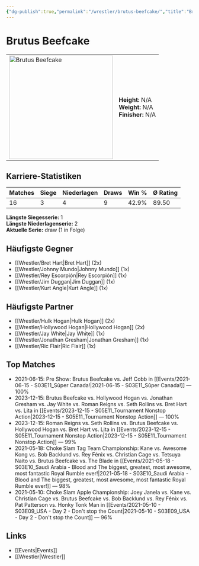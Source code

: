 ```yaml
---
{"dg-publish":true,"permalink":"/wrestler/brutus-beefcake/","title":"Brutus Beefcake","tags":["wrestler"],"noteIcon":""}
---
```



# Brutus Beefcake

<table>
        <tr>
        <td><img src="https://github.com/CptSpaulding1980/choke-slam-wrestling/releases/download/images/Brutus_Beefcake.png" width="280" alt="Brutus Beefcake"></td>
        <td>
        <b>Height:</b> N/A<br>
        <b>Weight:</b> N/A<br>
        <b>Finisher:</b> N/A<br>
        </td>
        </tr>
        </table>
        
## Karriere-Statistiken

| Matches | Siege | Niederlagen | Draws | Win % | Ø Rating |
|---------|-------|-------------|-------|-------|-----------|
| 16 | 3 | 4 | 9 | 42.9% | 89.50 |

**Längste Siegesserie:** 1<br>**Längste Niederlagenserie:** 2<br>**Aktuelle Serie:** draw (1 in Folge)


## Häufigste Gegner
- [[Wrestler/Bret Hart\|Bret Hart]] (2x)
- [[Wrestler/Johnny Mundo\|Johnny Mundo]] (1x)
- [[Wrestler/Rey Escorpión\|Rey Escorpión]] (1x)
- [[Wrestler/Jim Duggan\|Jim Duggan]] (1x)
- [[Wrestler/Kurt Angle\|Kurt Angle]] (1x)

## Häufigste Partner
- [[Wrestler/Hulk Hogan\|Hulk Hogan]] (2x)
- [[Wrestler/Hollywood Hogan\|Hollywood Hogan]] (2x)
- [[Wrestler/Jay White\|Jay White]] (1x)
- [[Wrestler/Jonathan Gresham\|Jonathan Gresham]] (1x)
- [[Wrestler/Ric Flair\|Ric Flair]] (1x)

## Top Matches
- 2021-06-15: Pre Show: Brutus Beefcake vs. Jeff Cobb in [[Events/2021-06-15 - S03E11_Sûper Canada!\|2021-06-15 - S03E11_Sûper Canada!]] — 100%
- 2023-12-15: Brutus Beefcake vs. Hollywood Hogan vs. Jonathan Gresham vs. Jay White vs. Roman Reigns vs. Seth Rollins vs. Bret Hart vs. Lita in [[Events/2023-12-15 - S05E11_Tournament Nonstop Action\|2023-12-15 - S05E11_Tournament Nonstop Action]] — 100%
- 2023-12-15: Roman Reigns vs. Seth Rollins vs. Brutus Beefcake vs. Hollywood Hogan vs. Bret Hart vs. Lita in [[Events/2023-12-15 - S05E11_Tournament Nonstop Action\|2023-12-15 - S05E11_Tournament Nonstop Action]] — 99%
- 2021-05-18: Choke Slam Tag Team Championship: Kane vs. Awesome Kong vs. Bob Backlund vs. Rey Fénix vs. Christian Cage vs. Tetsuya Naito vs. Brutus Beefcake vs. The Blade in [[Events/2021-05-18 - S03E10_Saudi Arabia - Blood and The biggest, greatest, most awesome, most fantastic Royal Rumble ever!\|2021-05-18 - S03E10_Saudi Arabia - Blood and The biggest, greatest, most awesome, most fantastic Royal Rumble ever!]] — 98%
- 2021-05-10: Choke Slam Apple Championship: Joey Janela vs. Kane vs. Christian Cage vs. Brutus Beefcake vs. Bob Backlund vs. Rey Fénix vs. Pat Patterson vs. Honky Tonk Man in [[Events/2021-05-10 - S03E09_USA - Day 2 - Don't stop the Count\|2021-05-10 - S03E09_USA - Day 2 - Don't stop the Count]] — 96%

## Links
- [[Events\|Events]]
- [[Wrestler\|Wrestler]]
